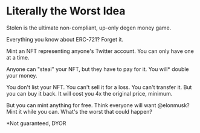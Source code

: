 # Literally the Worst Idea

Stolen is the ultimate non-compliant, up-only degen money game.

Everything you know about ERC-721? Forget it.

Mint an NFT representing anyone's Twitter account. You can only have one at a time.

Anyone can "steal" your NFT, but they have to pay for it. You will* double your money.

You don't list your NFT. You can't sell it for a loss. You can't transfer it. But you can buy it back. It will cost you 4x the original price, minimum.

But you can mint anything for free. Think everyone will want @elonmusk? Mint it while you can. What's the worst that could happen?

\*Not guaranteed, DYOR
